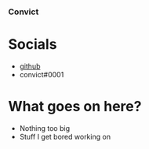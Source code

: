 ### Convict
# Socials
- <a href="https://github.com/c0nvict">github</a>
- convict#0001
# What goes on here?
- Nothing too big
- Stuff I get bored working on
